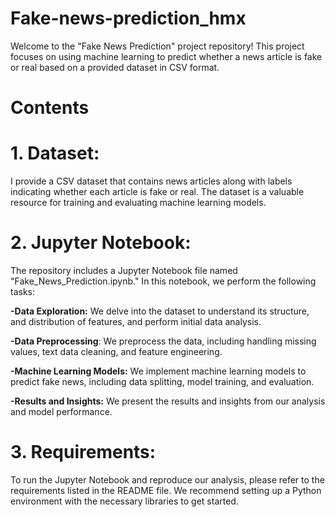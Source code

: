 # Fake-news-prediction_hmx
Welcome to the "Fake News Prediction" project repository! This project focuses on using machine learning to predict whether a news article is fake or real based on a provided dataset in CSV format.


# Contents

# 1. Dataset: 
I provide a CSV dataset that contains news articles along with labels indicating whether each article is fake or real. The dataset is a valuable resource for training and evaluating machine learning models.

# 2. Jupyter Notebook:
The repository includes a Jupyter Notebook file named "Fake_News_Prediction.ipynb." In this notebook, we perform the following tasks:

**-Data Exploration:** 
We delve into the dataset to understand its structure, and distribution of features, and perform initial data analysis.

**-Data Preprocessing**: 
We preprocess the data, including handling missing values, text data cleaning, and feature engineering.

**-Machine Learning Models:** 
We implement machine learning models to predict fake news, including data splitting, model training, and evaluation.

**-Results and Insights:** 
We present the results and insights from our analysis and model performance.

# 3. Requirements:
To run the Jupyter Notebook and reproduce our analysis, please refer to the requirements listed in the README file. We recommend setting up a Python environment with the necessary libraries to get started.
